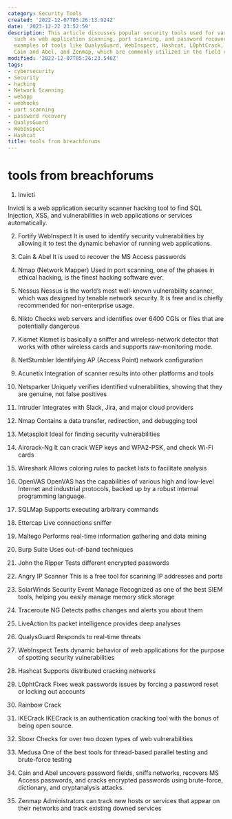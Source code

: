 ```yaml
---
category: Security Tools
created: '2022-12-07T05:26:13.924Z'
date: '2023-12-22 23:52:59'
description: This article discusses popular security tools used for various tasks
  such as web application scanning, port scanning, and password recovery. It provides
  examples of tools like QualysGuard, WebInspect, Hashcat, L0phtCrack, IKECrack, Medusa,
  Cain and Abel, and Zenmap, which are commonly utilized in the field of cybersecurity.
modified: '2022-12-07T05:26:23.546Z'
tags:
- cybersecurity
- Security
- hacking
- Network Scanning
- webapp
- webhooks
- port scanning
- password recovery
- QualysGuard
- WebInspect
- Hashcat
title: tools from breachforums
---
```


# tools from breachforums

1. Invicti

Invicti is a web application security scanner hacking tool to find SQL Injection, XSS, and vulnerabilities in web applications or services automatically.

2. Fortify WebInspect
It is used to identify security vulnerabilities by allowing it to test the dynamic behavior of running web applications.

3. Cain & Abel
It is used to recover the MS Access passwords

4. Nmap (Network Mapper)
Used in port scanning, one of the phases in ethical hacking, is the finest hacking software ever.

5. Nessus
Nessus is the world’s most well-known vulnerability scanner, which was designed by tenable network security. It is free and is chiefly recommended for non-enterprise usage.

6. Nikto
Checks web servers and identifies over 6400 CGIs or files that are potentially dangerous

7. Kismet
Kismet is basically a sniffer and wireless-network detector that works with other wireless cards and supports raw-monitoring mode.

8. NetStumbler
Identifying AP (Access Point) network configuration

9. Acunetix
Integration of scanner results into other platforms and tools

10. Netsparker
Uniquely verifies identified vulnerabilities, showing that they are genuine, not false positives

11. Intruder
Integrates with Slack, Jira, and major cloud providers

12. Nmap
Contains a data transfer, redirection, and debugging tool

13. Metasploit
Ideal for finding security vulnerabilities

14. Aircrack-Ng
It can crack WEP keys and WPA2-PSK, and check Wi-Fi cards

15. Wireshark
Allows coloring rules to packet lists to facilitate analysis

16. OpenVAS
OpenVAS has the capabilities of various high and low-level Internet and industrial protocols, backed up by a robust internal programming language.

17. SQLMap
Supports executing arbitrary commands

18. Ettercap
Live connections sniffer

19. Maltego
Performs real-time information gathering and data mining

20. Burp Suite
Uses out-of-band techniques

21. John the Ripper
Tests different encrypted passwords

22. Angry IP Scanner
This is a free tool for scanning IP addresses and ports

23. SolarWinds Security Event Manage
Recognized as one of the best SIEM tools, helping you easily manage memory stick storage

24. Traceroute NG
Detects paths changes and alerts you about them

25. LiveAction
Its packet intelligence provides deep analyses

26. QualysGuard
Responds to real-time threats

27. WebInspect
Tests dynamic behavior of web applications for the purpose of spotting security vulnerabilities

28. Hashcat
Supports distributed cracking networks

29. L0phtCrack
Fixes weak passwords issues by forcing a password reset or locking out accounts

30. Rainbow Crack
31. IKECrack
IKECrack is an authentication cracking tool with the bonus of being open source.

32. Sboxr
Checks for over two dozen types of web vulnerabilities

33. Medusa
One of the best tools for thread-based parallel testing and brute-force testing

34. Cain and Abel
uncovers password fields, sniffs networks, recovers MS Access passwords, and cracks encrypted passwords using brute-force, dictionary, and cryptanalysis attacks.

35. Zenmap
Administrators can track new hosts or services that appear on their networks and track existing downed services

